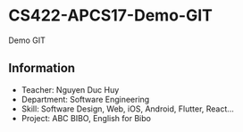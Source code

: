 # CS422-APCS17-Demo-GIT
Demo GIT

## Information

- Teacher: Nguyen Duc Huy
- Department: Software Engineering
- Skill: Software Design, Web, iOS, Android, Flutter, React...
- Project: ABC BIBO, English for Bibo
